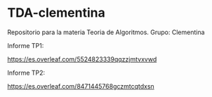 # TDA-clementina
Repositorio para la materia Teoria de Algoritmos. Grupo: Clementina

Informe TP1:

https://es.overleaf.com/5524823339qqzzjmtvxvwd

Informe TP2:

https://es.overleaf.com/8471445768gczmtcqtdxsn
